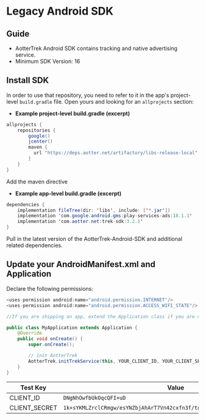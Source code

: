 # Legacy Android SDK

## Guide <a href="guide" id="guide"></a>

* AotterTrek Android SDK contains tracking and native advertising service.
* Minimum SDK Version: 16&#x20;

## Install SDK <a href="install-sdk" id="install-sdk"></a>

In order to use that repository, you need to refer to it in the app's project-level `build.gradle` file. Open yours and looking for an `allprojects` section:

* **Example project-level build.gradle (excerpt)**

```java
allprojects {
    repositories {
        google()
        jcenter()
        maven {
          url "https://deps.aotter.net/artifactory/libs-release-local"
        }
    }
}
```

Add the maven directive

* **Example app-level build.gradle (excerpt)**

```java
dependencies {
    implementation fileTree(dir: 'libs', include: ['*.jar'])
    implementation 'com.google.android.gms:play-services-ads:18.1.1'
    implementation 'com.aotter.net:trek-sdk:3.2.1'
}
```

Pull in the latest version of the AotterTrek-Android-SDK and additional related dependencies.

## Update your AndroidManifest.xml and Application <a href="update-your-androidmanifestxml-and-application" id="update-your-androidmanifestxml-and-application"></a>

Declare the following permissions:

```java
<uses-permission android:name="android.permission.INTERNET"/>
<uses-permission android:name="android.permission.ACCESS_WIFI_STATE"/>
```

```java
//If you are shipping an app, extend the Application class if you are not already doing so:

public class MyApplication extends Application {
    @Override
    public void onCreate() {
        super.onCreate();

        // init AotterTrek
        AotterTrek.initTrekService(this, YOUR_CLIENT_ID, YOUR_CLIENT_SECRET);
    }
}
```

| Test Key       | Value                                                                      |
| -------------- | -------------------------------------------------------------------------- |
| CLIENT\_ID     | `DNgNhOwfbUkOqcQFI+uD`                                                     |
| CLIENT\_SECRET | `1k+sYKMLZrclCRmgw/esYNZbjAhArT7Vn42cxfn3f/tgmT0XJZI4mNiNwBYLu9GOet7YtiT6` |
